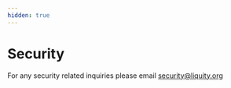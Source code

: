 ```yaml
---
hidden: true
---
```


# Security

For any security related inquiries please email security@liquity.org
